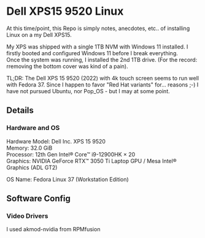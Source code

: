 # Dell XPS15 9520 Linux

At this time/point, this Repo is simply notes, anecdotes, etc.. of installing Linux on a my Dell XPS15.  

My XPS was shipped with a single 1TB NVM with Windows 11 installed.  I firstly booted and configured Windows 11 before I break everything.  
Once the system was running, I installed the 2nd 1TB drive.  (For the record:  rremoving the bottom cover was kind of a pain).

TL;DR:  The Dell XPS 15 9520 (2022) with 4k touch screen seems to run well with Fedora 37.  Since I happen to favor "Red Hat variants" for... reasons ;-) I have not pursued Ubuntu, nor Pop_OS - but I may at some point.

## Details
### Hardware and OS
Hardware Model: Dell Inc. XPS 15 9520  
Memory: 32.0 GiB  
Processor: 12th Gen Intel® Core™ i9-12900HK × 20  
Graphics: NVIDIA GeForce RTX™ 3050 Ti Laptop GPU / Mesa Intel® Graphics (ADL GT2)  
  
OS Name: Fedora Linux 37 (Workstation Edition)  

## Software Config
### Video Drivers
I used akmod-nvidia from RPMfusion
